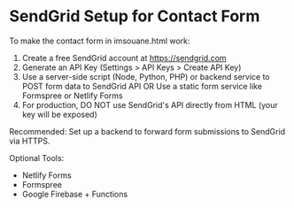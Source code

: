 
# SendGrid Setup for Contact Form

To make the contact form in imsouane.html work:

1. Create a free SendGrid account at https://sendgrid.com
2. Generate an API Key (Settings > API Keys > Create API Key)
3. Use a server-side script (Node, Python, PHP) or backend service to POST form data to SendGrid API
   OR
   Use a static form service like Formspree or Netlify Forms
4. For production, DO NOT use SendGrid's API directly from HTML (your key will be exposed)

Recommended: Set up a backend to forward form submissions to SendGrid via HTTPS.

Optional Tools:
- Netlify Forms
- Formspree
- Google Firebase + Functions
